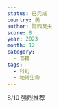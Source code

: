 ```yaml
---
status: 已完成
country: 美
author: 阿西莫夫
score: 8
year: 2023
month: 12
category:
  - 书籍
tags:
  - 科幻
  - 地外生命
---
```

8/10 强烈推荐
